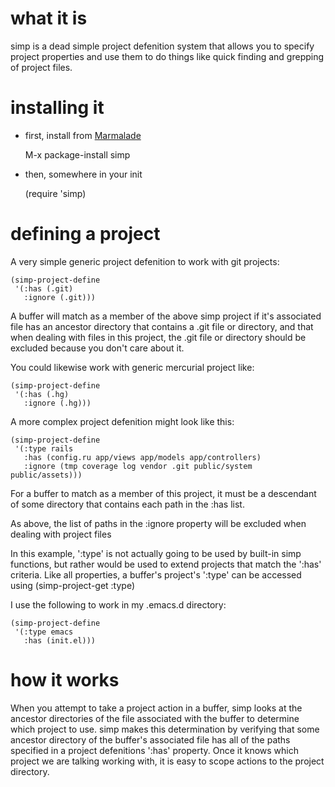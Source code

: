 # what it is

simp is a dead simple project defenition system that allows you to specify project properties and use them to do things like quick finding and grepping of project files.

# installing it

- first, install from [Marmalade](http://marmalade-repo.org/)

    M-x package-install simp

- then, somewhere in your init

    (require 'simp)

# defining a project
A very simple generic project defenition to work with git projects:

    (simp-project-define
     '(:has (.git)
       :ignore (.git)))

A buffer will match as a member of the above simp project if it's associated
file has an ancestor directory that contains a .git file or directory, and that
when dealing with files in this project, the .git file or directory should be
excluded because you don't care about it.

You could likewise work with generic mercurial project like:

    (simp-project-define
     '(:has (.hg)
       :ignore (.hg)))

A more complex project defenition might look like this:

    (simp-project-define
     '(:type rails
       :has (config.ru app/views app/models app/controllers)
       :ignore (tmp coverage log vendor .git public/system public/assets)))

For a buffer to match as a member of this project, it must be a descendant of
some directory that contains each path in the :has list.

As above, the list of paths in the :ignore property will be excluded when
dealing with project files

In this example, ':type' is not actually going to be used by built-in simp
functions, but rather would be used to extend projects that match the ':has'
criteria.  Like all properties, a buffer's project's ':type' can be accessed
using (simp-project-get :type)

I use the following to work in my .emacs.d directory:

    (simp-project-define
     '(:type emacs
       :has (init.el)))

# how it works

When you attempt to take a project action in a buffer, simp looks at
the ancestor directories of the file associated with the buffer to
determine which project to use.  simp makes this determination by
verifying that some ancestor directory of the buffer's associated file
has all of the paths specified in a project defenitions ':has'
property.  Once it knows which project we are talking working with, it
is easy to scope actions to the project directory.

